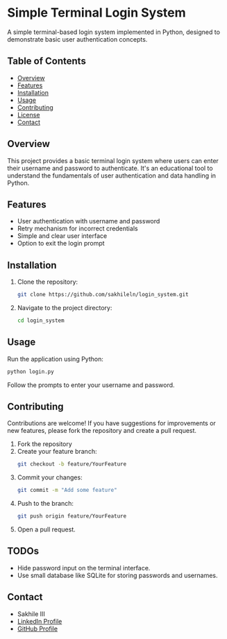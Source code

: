 # Simple Terminal Login System
A simple terminal-based login system implemented in Python, designed to demonstrate basic user authentication concepts.

## Table of Contents
- [Overview](#overview)
- [Features](#features)
- [Installation](#installation)
- [Usage](#usage)
- [Contributing](#contributing)
- [License](#license)
- [Contact](#contact)

## Overview
This project provides a basic terminal login system where users can enter their username and password to authenticate. It's an educational tool to understand the fundamentals of user authentication and data handling in Python.

## Features
- User authentication with username and password
- Retry mechanism for incorrect credentials
- Simple and clear user interface
- Option to exit the login prompt

## Installation
1. Clone the repository:
   ```bash
   git clone https://github.com/sakhileln/login_system.git
   ```
2. Navigate to the project directory:
   ```bash
   cd login_system
   ```

## Usage
Run the application using Python:

```bash
python login.py
```
Follow the prompts to enter your username and password. 

## Contributing

Contributions are welcome! If you have suggestions for improvements or new features, please fork the repository and create a pull request.
1. Fork the repository
2. Create your feature branch:
   ```bash
   git checkout -b feature/YourFeature
   ```
3. Commit your changes:
   ```bash
   git commit -m "Add some feature"
   ```
4. Push to the branch:
   ```bash
   git push origin feature/YourFeature
   ```
5. Open a pull request.

## TODOs
- Hide password input on the terminal interface.
- Use small database like SQLite for storing passwords and usernames.

## Contact
- Sakhile III  
- [LinkedIn Profile](https://www.linkedin.com/in/sakhilendlazi)
- [GitHub Profile](https://github.com/sakhileln)
